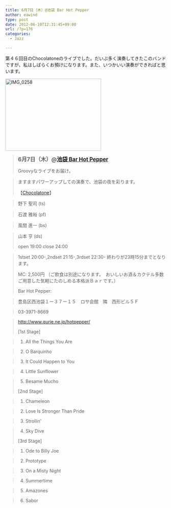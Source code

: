 ```yaml
---
title: 6月7日（木）@池袋 Bar Hot Pepper
author: eawind
type: post
date: 2012-06-10T12:31:45+09:00
url: /?p=176
categories:
  - Jazz

---
```

第４６回目のChocolatoneのライブでした。だいぶ多く演奏してきたこのバンドですが、私はしばらくお預けになります。また、いつかいい演奏ができればと思います。

[<img class="alignnone size-medium wp-image-928" src="/img/wp/2012/06/IMG_0258.jpg" alt="IMG_0258" width="300" height="225" srcset="/img/wp/2012/06/IMG_0258.jpg 300w, /img/wp/2012/06/IMG_0258-1024x768.jpg 1024w" sizes="(max-width: 300px) 100vw, 300px" />][1]

> <big><strong>6月7日（木）@<a href="http://jazzhotpepper.com/" target="_blank">池袋 Bar Hot Pepper</a></strong></big>
> 
> Groovyなライブをお届け。
  
> ますますパワーアップしての演奏で、池袋の夜を彩ります。
> 
> 【[Chocolatone][2]】
  
> 野下 聖司 (ts)
  
> 石渡 雅裕 (pf)
  
> 風間 進一 (bs)
  
> 山本 亨 (ds)
> 
> open 19:00 close 24:00
  
> 1stset 20:00-,2ndset 21:15-,3rdset 22:30- 終わりが23時15分までとなります。
> 
> MC: 2,500円 （ご飲食は別途になります。　おいしいお酒＆カクテル多数ご用意した気軽にたのしめる本格派Ｂａｒです。）
> 
> Bar Hot Pepper:
  
> 豊島区西池袋１ー３７ー１５　ロサ会館　隣　西形ビル５Ｆ
  
> 03-3971-8669
  
> <a href="http://jazzhotpepper.com/" target="_blank">http://www.qurie.ne.jp/hotpepper/</a>
> 
> [1st Stage]
  
> 1. All the Things You Are
  
> 2. O Barquinho
  
> 3. It Could Happen to You
  
> 4. Little Sunflower
  
> 5. Besame Mucho
> 
> [2nd Stage]
  
> 1. Chameleon
  
> 2. Love Is Stronger Than Pride
  
> 3. Strollin'
  
> 4. Sky Dive
> 
> [3rd Stage]
  
> 1. Ode to Billy Joe
  
> 2. Prototype
  
> 3. On a Misty Night
  
> 4. Summertime
  
> 5. Amazones
  
> 6. Sabor

 [1]: /img/wp/2012/06/IMG_0258.jpg
 [2]: http://www.eawind.net/?page_id=930
